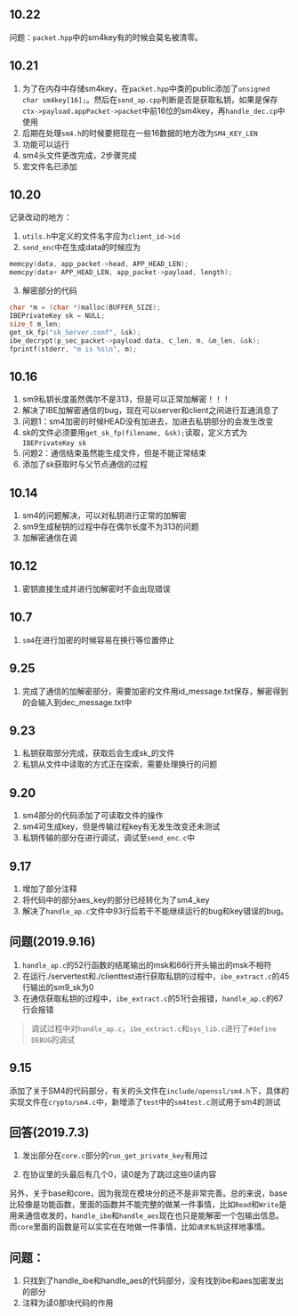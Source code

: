 ## 10.22
问题：`packet.hpp`中的sm4key有的时候会莫名被清零。

## 10.21
1. 为了在内存中存储sm4key，在`packet.hpp`中类的public添加了`unsigned char sm4key[16];`。然后在`send_ap.cpp`判断是否是获取私钥，如果是保存`ctx->payload.appPacket->packet`中前16位的sm4key，再`handle_dec.cp`中使用
2. 后期在处理`sm4.h`的时候要把现在一些16数据的地方改为`SM4_KEY_LEN`
3. 功能可以运行
4. sm4头文件更改完成，2步骤完成
5. 宏文件名已添加

## 10.20
记录改动的地方：
1. `utils.h`中定义的文件名字应为`client_id->id`
2. `send_enc`中在生成data的时候应为
```c
memcpy(data, app_packet->head, APP_HEAD_LEN);
memcpy(data+ APP_HEAD_LEN, app_packet->payload, length); 
```
3. 解密部分的代码
```c
char *m = (char *)malloc(BUFFER_SIZE);
IBEPrivateKey sk = NULL;
size_t m_len;
get_sk_fp("sk_Server.conf", &sk);
ibe_decrypt(p_sec_packet->payload.data, c_len, m, &m_len, &sk);
fprintf(stderr, "m is %s\n", m);
```

## 10.16
1. sm9私钥长度虽然偶尔不是313，但是可以正常加解密！！！
2. 解决了IBE加解密通信的bug，现在可以server和client之间进行互通消息了
3. 问题1：sm4加密的时候HEAD没有加进去，加进去私钥部分的会发生改变
4. sk的文件必须要用`get_sk_fp(filename, &sk);`读取，定义方式为`IBEPrivateKey sk`
5. 问题2：通信结束虽然能生成文件，但是不能正常结束
6. 添加了sk获取时与父节点通信的过程

## 10.14
1. sm4的问题解决，可以对私钥进行正常的加解密
2. sm9生成秘钥的过程中存在偶尔长度不为313的问题
3. 加解密通信在调

## 10.12
1. 密钥直接生成并进行加解密时不会出现错误

## 10.7
1. `sm4`在进行加密的时候容易在换行等位置停止
   
## 9.25
1. 完成了通信的加解密部分，需要加密的文件用id_message.txt保存，解密得到的会输入到dec_message.txt中

## 9.23
1. 私钥获取部分完成，获取后会生成sk_的文件
2. 私钥从文件中读取的方式正在探索，需要处理换行的问题

## 9.20
1. sm4部分的代码添加了可读取文件的操作
2. sm4可生成key，但是传输过程key有无发生改变还未测试
3. 私钥传输的部分在进行调试，调试至`send_enc.c`中

## 9.17
1. 增加了部分注释
2. 将代码中的部分aes_key的部分已经转化为了sm4_key
3. 解决了`handle_ap.c`文件中93行后若干不能继续运行的bug和key错误的bug。

## 问题(2019.9.16)
1. `handle_ap.c`的52行函数的结尾输出的msk和66行开头输出的msk不相符
2. 在运行./servertest和./clienttest进行获取私钥的过程中，`ibe_extract.c`的45行输出的sm9_sk为0
3. 在通信获取私钥的过程中，`ibe_extract.c`的51行会报错，`handle_ap.c`的67行会报错
> 调试过程中对`handle_ap.c`，`ibe_extract.c`和`sys_lib.c`进行了`#define DEBUG`的调试

## 9.15
添加了关于SM4的代码部分，有关的头文件在`include/openssl/sm4.h`下，具体的实现文件在`crypto/sm4.c`中，新增添了`test`中的`sm4test.c`测试用于sm4的测试

## 回答(2019.7.3)

1. 发出部分在`core.c`部分的`run_get_private_key`有用过 

2. 在协议里的头最后有几个0，读0是为了跳过这些0读内容 

另外，关于base和core，因为我现在模块分的还不是非常完善。总的来说，base比较像是功能函数，里面的函数并不能完整的做某一件事情，比如`Read`和`Write`是用来通信收发的，`handle_ibe`和`handle_aes`现在也只是能解密一个包输出信息。而`core`里面的函数是可以实实在在地做一件事情，比如`请求私钥`这样地事情。

## 问题：
1. 只找到了handle_ibe和handle_aes的代码部分，没有找到ibe和aes加密发出的部分
2. 注释为读0那块代码的作用
    

